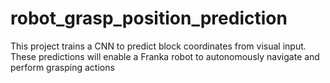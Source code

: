 # robot_grasp_position_prediction
This project trains a CNN to predict block coordinates from visual input. These predictions will enable a Franka robot to autonomously navigate and perform grasping actions
